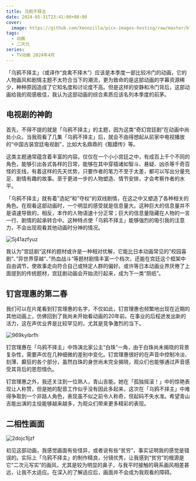 ```yaml
---
title: 乌鸦不择主
date: 2024-05-31T23:41:00+08:00
cover:
  image: https://github.com/Xeonzilla/picx-images-hosting/raw/master/blog/乌鸦不择主/231piw6by5.avif
tags: 
  - 动画
  - 二次元
series: 
  - TV动画 2024年4月
---
```

「乌鸦不择主」（或译作“良禽不择木”）应该是本季度一部比较冷门的动画，它的人物画风和剧情主题不太符合当下的潮流，更为致命的是这部动画的字幕资源稀少，种种原因造成了它知名度和讨论度不高。但是这样的安静和冷门背后，这部动画给我的观感极佳，我认为这部动画的综合素质应该名列本季度的前茅。

## 电视剧的神韵
首先，不得不提的就是「乌鸦不择主」的主题，因为这类“奇幻宫廷剧”在动画中尚处小众。当我观看了几集「乌鸦不择主」后，就会不由得想起从前家中电视播放的“中国古装宫廷电视剧”，比如大名鼎鼎的《甄嬛传》等。

这类主题通常蕴含着丰富的内容。仅仅在一个小小宫廷之中，有成百上千个不同的角色，能够引出各式各样的日常，能够在其中穿插诸如智斗、悬疑、凶杀等千奇百怪的支线，有着这样的先天优势，只要作者的笔力不至于太差，都可以写出分量充足、剧情有趣的故事。至于更进一步的人物塑造、情节安排，才会考察作者的水平。

「乌鸦不择主」就有着”选妃“和”夺权“的双线剧情，在这之中又塑造了各种相关的角色。在观看这部动画时，一个明显的感受就是信息量大。这种巨大的信息量并不是语速导致的，相反，本作的人物语速十分正常；巨大的信息量隐藏在人物的一言一行、剧情的起承转合中。这种特点使「乌鸦不择主」能够强烈的吸引我的注意力，不会出现观看其他动画时分神的情况。

![5j41azfyuz](https://github.com/Xeonzilla/picx-images-hosting/raw/master/blog/乌鸦不择主/5j41azfyuz.avif "二子夺权")

我认为”宫廷剧“这样的题材或许是一种相对优解，它能比日本动画常见的”校园喜剧“、”异世界穿越“、”热血战斗“等题材剧情丰富一个档次，还能在宫廷这个框架中自由调节，使故事走向符合自己或特定人群的偏好。或许等日本动画业界厌倦了上面提到的传统题材，宫廷剧动画会开始流行起来，成为下一类“厕纸”。

## 钉宫理惠的第二春
我们可以在片尾看到钉宫理惠的名字，不仅如此，钉宫理惠也频繁地出现在近期的其他动画上，仿佛回到了我尚未开始看动画的20年前。在事业的后程迸发出新的活力，这在声优业界是比较罕见的，尤其是竞争激烈的当下。

![969kyibrfh](https://github.com/Xeonzilla/picx-images-hosting/raw/master/blog/乌鸦不择主/969kyibrfh.avif "白珠")

钉宫理惠在「乌鸦不择主」中饰演北家公主“白珠”一角，由于白珠尚未揭晓的背景复杂性，需要声优在几种细微的差别中变化。钉宫理惠很好的在声音中控制冷淡、刻薄、癫狂的各个部分，虽然白珠的身世尚未完全揭晓，观众们也能够通过声音感受其背后的恩怨情仇。

钉宫理惠之外，我还关注到一位熟人，青山吉能。她在「孤独摇滚！」中的惊艳表现让人称赞，但是她的配音工作似乎没有因此多起来，这次在「乌鸦不择主」中难得争取到一个非路人角色，表现虽不似之前令人称奇，但起码不失水准。希望青山吉能出演的主役能够越来越多，为观众们带来更多精彩的表现。

## 二相性画面
![2dojc1ljzf](https://github.com/Xeonzilla/picx-images-hosting/raw/master/blog/乌鸦不择主/2dojc1ljzf.avif "“二次元写实”的人物画风")

初见这部动画，我感觉画面有些怪异，或者说有些“贫穷”，事实证明我的感觉是错误的。实际上「乌鸦不择主」的制作精良，分镜优秀，让我感到“贫穷”的根源是它“二次元写实”的画风，尤其是较为明显的鼻子，与我平时接触的萌系画风相差甚远，让我不太适应。在深入的了解适应后，画面并不会成为我观看的障碍。